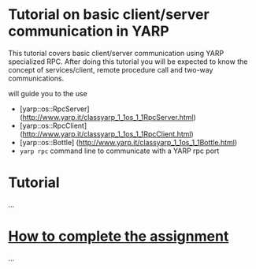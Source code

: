 Tutorial on basic client/server communication  in YARP
======================================================

This tutorial covers basic client/server communication using YARP specialized RPC. 
After doing this tutorial you will be expected to know the concept of services/client, remote procedure call and two-way communications.


will guide you to the use 
- [yarp::os::RpcServer] (http://www.yarp.it/classyarp_1_1os_1_1RpcServer.html)
- [yarp::os::RpcClient] (http://www.yarp.it/classyarp_1_1os_1_1RpcClient.html)
- [yarp::os::Bottle] (http://www.yarp.it/classyarp_1_1os_1_1Bottle.html)
- `yarp rpc` command line to communicate with a YARP rpc port 

# Tutorial
...

# [How to complete the assignment](...)
...

